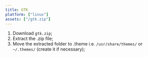 ```yaml
---
title: GTK
platform: ["linux"]
assets: ["/gtk.zip"]
---
```


1. Download `gtk.zip`;
2. Extract the .zip file;
3. Move the extracted folder to .theme i.e. `/usr/share/themes/` or `~/.themes/` (create it if necessary);

